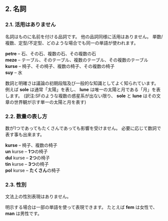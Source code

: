 ## 2. 名詞

### 2.1. 活用はありません

名詞はものに名前を付ける品詞です。
他の品詞同様に活用はありません。
単数/複数、定型/不定型、どのような場合でも同一の単語が使われます。

**petre**
– 石、その石、複数の石、その複数の石  
**meze**
– テーブル、そのテーブル、複数のテーブル、その複数のテーブル  
**kurse**
– 椅子、その椅子、複数の椅子、その複数の椅子  
**suy**
– 水

数詞と明確さは議論の初期段階及び一般的な知識としてよく知られています。
例えば **sole** は通常「太陽」を表し、 **lune** は唯一の太陽と月である「月」を表します。 (訳注:SFのような複数の惑星系が出ない限り、 **sole** と **lune** はその文章の世界観が示す単一の太陽と月を表す)

### 2.2. 数量の表し方

数が1つであってもたくさんであっても影響を受けません。
必要に応じて数詞で表す事も出来ます。

**kurse**
– 椅子、複数の椅子  
**un** kurse
– **1つ**の椅子  
**dul** kurse
– **2つ**の椅子  
**tin** kurse
– **3つ**の椅子  
**pol** kurse
– **たくさん**の椅子


### 2.3. 性別

文法上の性別表現はありません。

明示する場合は一部の単語を使って表現できます。
たとえば **fem** は女性で、 **man** は男性です。
